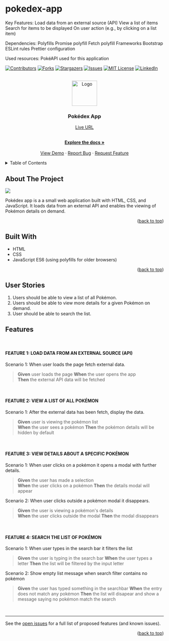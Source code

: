 # pokedex-app

Key Features:
Load data from an external source (API) View a list of items Search for items to be displayed On user action (e.g., by clicking on a list item)

Dependencies:
Polyfills Promise polyfill Fetch polyfill Frameworks Bootstrap ESLint rules Prettier configuration

Used resources:
PokéAPI used for this application

<!-- Improved compatibility of back to top link: See: https://github.com/othneildrew/Best-README-Template/pull/73 -->

<a name="readme-top"></a>

<!--
*** Thanks for checking out the Best-README-Template. If you have a suggestion
*** that would make this better, please fork the repo and create a pull request
*** or simply open an issue with the tag "enhancement".
*** Don't forget to give the project a star!
*** Thanks again! Now go create something AMAZING! :D
-->

<!-- PROJECT SHIELDS -->
<!--
*** I'm using markdown "reference style" links for readability.
*** Reference links are enclosed in brackets [ ] instead of parentheses ( ).
*** See the bottom of this document for the declaration of the reference variables
*** for contributors-url, forks-url, etc. This is an optional, concise syntax you may use.
*** https://www.markdownguide.org/basic-syntax/#reference-style-links
-->

[![Contributors][contributors-shield]][contributors-url]
[![Forks][forks-shield]][forks-url]
[![Stargazers][stars-shield]][stars-url]
[![Issues][issues-shield]][issues-url]
[![MIT License][license-shield]][license-url]
[![LinkedIn][linkedin-shield]][linkedin-url]

<!-- PROJECT LOGO -->
<br />
<div align="center">
  <a href="https://github.com/Carbon-42/pokedex-app">
    <img src="./public/meet-app-192.png" alt="Logo" width="80" height="80">
  </a>

<h3 align="center">Pokédex App</h3>
<a href="https://carbon-42.github.io/pokedex-app" target="_blank">Live URL</a>

  <p align="center">
    <!-- project_description -->
    <br />
    <a href="https://github.com/Carbon-42/pokedex-app"><strong>Explore the docs »</strong></a>
    <br />
    <br />
    <a href="https://github.com/Carbon-42/pokedex-app">View Demo</a>
    ·
    <a href="https://github.com/Carbon-42/pokedex-app/issues">Report Bug</a>
    ·
    <a href="https://github.com/Carbon-42/pokedex-app/issues">Request Feature</a>
  </p>
</div>

<!-- TABLE OF CONTENTS -->
<details>
  <summary>Table of Contents</summary>
  <ol>
    <li>
      <a href="#about-the-project">About The Project</a>
    </li>
    <li><a href="#built-with">Built With</a></li>
    <li><a href="#user-stories">User Stories</a></li>
    <li><a href="#features">Features</a></li>
    <!-- <li> -->
      <!-- <a href="#getting-started">Getting Started</a> -->
      <!-- <ul> -->
        <!-- <li><a href="#prerequisites">Prerequisites</a></li> -->
        <!-- <li><a href="#installation">Installation</a></li> -->
      <!-- </ul> -->
    <!-- </li> -->
    <!-- <li><a href="#usaxge">Usage</a></li> -->
    <!-- <li><a href="#contributing">Contributing</a></li> -->
    <!-- <li><a href="#license">License</a></li> -->
    <!-- <li><a href="#contact">Contact</a></li> -->
    <!-- <li><a href="#acknowledgments">Acknowledgments</a></li> -->
  </ol>
</details>

<!-- ABOUT THE PROJECT -->

## About The Project

<img src="./public/Screenshot.png">

Pokédex app is a a small web application built with HTML, CSS, and JavaScript. It loads data from an external API and enables the viewing of Pokémon details on demand.

<!-- Here's a blank template to get started: To avoid retyping too much info. Do a search and replace with your text editor for the following: `Carbon-42`, `pokedex-app`, ``, `brad-richardson-6`, `email_client`, `email`, `A Time & Place`, `project_description` -->

<p align="right">(<a href="#readme-top">back to top</a>)</p>

## Built With

- HTML
- CSS
- JavaScript ES6 (using polyfills for older browsers)

<p align="right">(<a href="#readme-top">back to top</a>)</p>

<!-- GETTING STARTED -->

<!-- ## Getting Started

This is an example of how you may give instructions on setting up your project locally.
To get a local copy up and running follow these simple example steps.

### Prerequisites

This is an example of how to list things you need to use the software and how to install them.

- npm
  ```sh
  npm install npm@latest -g
  ```

### Installation

1. Get a free API Key at [https://example.com](https://example.com)
2. Clone the repo
   ```sh
   git clone https://github.com/Carbon-42/pokedex-app.git
   ```
3. Install NPM packages
   ```sh
   npm install
   ```
4. Enter your API in `config.js`
   ```js
   const API_KEY = "ENTER YOUR API";
   ```

<p align="right">(<a href="#readme-top">back to top</a>)</p> -->

<!-- USAGE EXAMPLES -->

<!-- ## Usage

Use this space to show useful examples of how a project can be used. Additional screenshots, code examples and demos work well in this space. You may also link to more resources.

_For more examples, please refer to the [Documentation](https://example.com)_

<p align="right">(<a href="#readme-top">back to top</a>)</p> -->

<!-- ## User Stories -->

## User Stories

1. Users should be able to view a list of all Pokémon.
   <br>
2. Users should be able to view more details for a given Pokémon on demand.
   <br>
3. User should be able to search the list.
   <br>

<!-- ## Features -->

## Features

   <br>

#### FEATURE 1: LOAD DATA FROM AN EXTERNAL SOURCE (API)

Scenario 1: When user loads the page fetch external data.

> **Given** user loads the page
> **When** the user opens the app  
> **Then** the external API data will be fetched

<br>

#### FEATURE 2: VIEW A LIST OF ALL POKÉMON

Scenario 1: After the external data has been fetch, display the data.

> **Given** user is viewing the pokémon list  
> **When** the user sees a pokémon
> **Then** the pokémon details will be hidden by default

<br>

#### FEATURE 3: VIEW DETAILS ABOUT A SPECIFIC POKÉMON

Scenario 1: When user clicks on a pokémon it opens a modal with further details.

> **Given** the user has made a selection  
> **When** the user clicks on a pokémon
> **Then** the details modal will appear

Scenario 2: When user clicks outside a pokémon modal it disappears.

> **Given** the user is viewing a pokémon's details  
> **When** the user clicks outside the modal
> **Then** the modal disappears

<br>

#### FEATURE 4: SEARCH THE LIST OF POKÉMON

Scenario 1: When user types in the search bar it filters the list

> **Given** the user is typing in the search bar
> **When** the user types a letter
> **Then** the list will be filtered by the input letter

Scenario 2: Show empty list message when search filter contains no pokémon

> **Given** the user has typed something in the searchbar
> **When** the entry does not match any pokémon
> **Then** the list will disapear and show a message saying no pokémon match the search

<br>

---

See the [open issues](https://github.com/Carbon-42/pokedex-app/issues) for a full list of proposed features (and known issues).

<p align="right">(<a href="#readme-top">back to top</a>)</p>

<!-- CONTRIBUTING -->

<!-- ## Contributing

Contributions are what make the open source community such an amazing place to learn, inspire, and create. Any contributions you make are **greatly appreciated**.

If you have a suggestion that would make this better, please fork the repo and create a pull request. You can also simply open an issue with the tag "enhancement".
Don't forget to give the project a star! Thanks again!

1. Fork the Project
2. Create your Feature Branch (`git checkout -b feature/AmazingFeature`)
3. Commit your Changes (`git commit -m 'Add some AmazingFeature'`)
4. Push to the Branch (`git push origin feature/AmazingFeature`)
5. Open a Pull Request -->

<!-- <p align="right">(<a href="#readme-top">back to top</a>)</p> -->

<!-- LICENSE -->

<!-- ## License

Distributed under the MIT License. See `LICENSE.txt` for more information.

<p align="right">(<a href="#readme-top">back to top</a>)</p> -->

<!-- CONTACT -->

<!-- ## Contact -->

<!-- Your Name - [@](https://twitter.com/) - email@email_client.com

Project Link: [https://github.com/Carbon-42/pokedex-app](https://github.com/Carbon-42/pokedex-app)

<p align="right">(<a href="#readme-top">back to top</a>)</p> -->

<!-- ACKNOWLEDGMENTS -->

<!-- ## Acknowledgments

- []()
- []()
- []() -->

<!-- <p align="right">(<a href="#readme-top">back to top</a>)</p> -->

<!-- MARKDOWN LINKS & IMAGES -->
<!-- https://www.markdownguide.org/basic-syntax/#reference-style-links -->

[contributors-shield]: https://img.shields.io/github/contributors/Carbon-42/pokedex-app.svg?style=for-the-badge
[contributors-url]: https://github.com/Carbon-42/pokedex-app/graphs/contributors
[forks-shield]: https://img.shields.io/github/forks/Carbon-42/pokedex-app.svg?style=for-the-badge
[forks-url]: https://github.com/Carbon-42/pokedex-app/network/members
[stars-shield]: https://img.shields.io/github/stars/Carbon-42/pokedex-app.svg?style=for-the-badge
[stars-url]: https://github.com/Carbon-42/pokedex-app/stargazers
[issues-shield]: https://img.shields.io/github/issues/Carbon-42/pokedex-app.svg?style=for-the-badge
[issues-url]: https://github.com/Carbon-42/pokedex-app/issues
[license-shield]: https://img.shields.io/github/license/Carbon-42/pokedex-app.svg?style=for-the-badge
[license-url]: https://github.com/Carbon-42/pokedex-app/blob/master/LICENSE.txt
[linkedin-shield]: https://img.shields.io/badge/-LinkedIn-black.svg?style=for-the-badge&logo=linkedin&colorB=555
[linkedin-url]: https://linkedin.com/in/brad-richardson-6
[product-screenshot]: images/screenshot.png
[Next.js]: https://img.shields.io/badge/next.js-000000?style=for-the-badge&logo=nextdotjs&logoColor=white
[Next-url]: https://nextjs.org/
[React.js]: https://img.shields.io/badge/React-20232A?style=for-the-badge&logo=react&logoColor=61DAFB
[React-url]: https://reactjs.org/
[Vue.js]: https://img.shields.io/badge/Vue.js-35495E?style=for-the-badge&logo=vuedotjs&logoColor=4FC08D
[Vue-url]: https://vuejs.org/
[Angular.io]: https://img.shields.io/badge/Angular-DD0031?style=for-the-badge&logo=angular&logoColor=white
[Angular-url]: https://angular.io/
[Svelte.dev]: https://img.shields.io/badge/Svelte-4A4A55?style=for-the-badge&logo=svelte&logoColor=FF3E00
[Svelte-url]: https://svelte.dev/
[Laravel.com]: https://img.shields.io/badge/Laravel-FF2D20?style=for-the-badge&logo=laravel&logoColor=white
[Laravel-url]: https://laravel.com
[Bootstrap.com]: https://img.shields.io/badge/Bootstrap-563D7C?style=for-the-badge&logo=bootstrap&logoColor=white
[Bootstrap-url]: https://getbootstrap.com
[JQuery.com]: https://img.shields.io/badge/jQuery-0769AD?style=for-the-badge&logo=jquery&logoColor=white
[JQuery-url]: https://jquery.com
